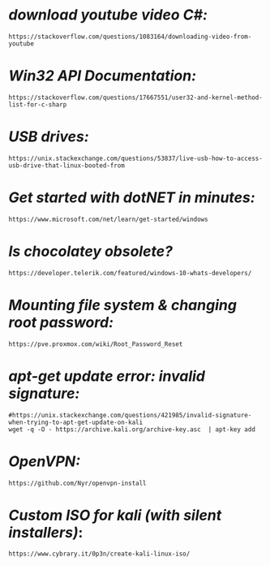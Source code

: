 # *download youtube video C#:*
    https://stackoverflow.com/questions/1083164/downloading-video-from-youtube

# *Win32 API Documentation:*
    https://stackoverflow.com/questions/17667551/user32-and-kernel-method-list-for-c-sharp

# *USB drives:*
    https://unix.stackexchange.com/questions/53837/live-usb-how-to-access-usb-drive-that-linux-booted-from

# *Get started with dotNET in minutes:*
    https://www.microsoft.com/net/learn/get-started/windows

# *Is chocolatey obsolete?*
    https://developer.telerik.com/featured/windows-10-whats-developers/

# *Mounting file system & changing root password:*
    https://pve.proxmox.com/wiki/Root_Password_Reset

# *apt-get update error: invalid signature:*
    #https://unix.stackexchange.com/questions/421985/invalid-signature-when-trying-to-apt-get-update-on-kali
    wget -q -O - https://archive.kali.org/archive-key.asc  | apt-key add

# *OpenVPN:*
    https://github.com/Nyr/openvpn-install
    
# *Custom ISO for kali (with silent installers)*:
    https://www.cybrary.it/0p3n/create-kali-linux-iso/
